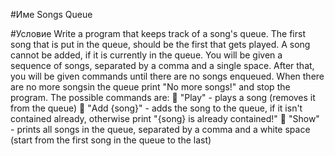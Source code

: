 ﻿#Име Songs Queue

#Условие
Write a program that keeps track of a song's queue. The first song that is put in the queue, should be the first that
gets played. A song cannot be added, if it is currently in the queue.
You will be given a sequence of songs, separated by a comma and a single space. After that, you will be given
commands until there are no songs enqueued. When there are no more songsin the queue print "No more songs!"
and stop the program.
The possible commands are:
 "Play" - plays a song (removes it from the queue)
 "Add {song}" - adds the song to the queue, if it isn't contained already, otherwise print "{song} is
already contained!"
 "Show" - prints all songs in the queue, separated by a comma and a white space (start from the first song in
the queue to the last)